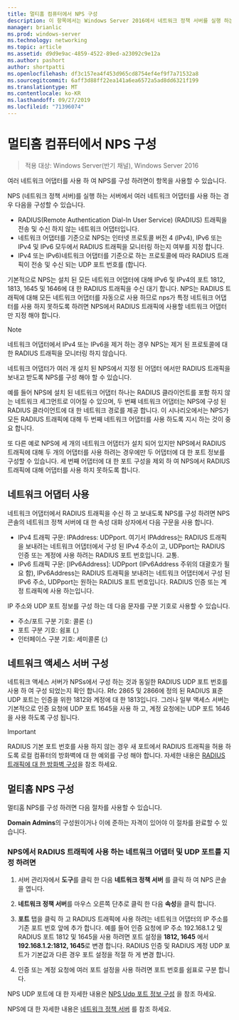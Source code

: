 ```yaml
---
title: 멀티홈 컴퓨터에서 NPS 구성
description: 이 항목에서는 Windows Server 2016에서 네트워크 정책 서버를 실행 하는 여러 네트워크 어댑터를 사용 하 여 서버를 구성 하는 지침을 제공 합니다.
manager: brianlic
ms.prod: windows-server
ms.technology: networking
ms.topic: article
ms.assetid: d9d9e9ac-4859-4522-89ed-a23092c9e12a
ms.author: pashort
author: shortpatti
ms.openlocfilehash: df3c157ea4f453d965cd8754ef4ef9f7a71532a8
ms.sourcegitcommit: 6aff3d88ff22ea141a6ea6572a5ad8dd6321f199
ms.translationtype: MT
ms.contentlocale: ko-KR
ms.lasthandoff: 09/27/2019
ms.locfileid: "71396074"
---
```

# <a name="configure-nps-on-a-multihomed-computer"></a>멀티홈 컴퓨터에서 NPS 구성

>적용 대상: Windows Server(반기 채널), Windows Server 2016

여러 네트워크 어댑터를 사용 하 여 NPS를 구성 하려면이 항목을 사용할 수 있습니다.

NPS (네트워크 정책 서버)를 실행 하는 서버에서 여러 네트워크 어댑터를 사용 하는 경우 다음을 구성할 수 있습니다.

- RADIUS(Remote Authentication Dial-In User Service) \(RADIUS\) 트래픽을 전송 및 수신 하지 않는 네트워크 어댑터입니다.
- 네트워크 어댑터를 기준으로 NPS는 인터넷 프로토콜 버전 4 \(IPv4\), IPv6 또는 IPv4 및 IPv6 모두에서 RADIUS 트래픽을 모니터링 하는지 여부를 지정 합니다.
- IPv4 또는 IPv6\)네트워크 어댑터를 기준으로 하는 프로토콜에 따라 RADIUS 트래픽이 전송 및 수신 되는 UDP 포트 번호를 \(합니다.

기본적으로 NPS는 설치 된 모든 네트워크 어댑터에 대해 IPv6 및 IPv4의 포트 1812, 1813, 1645 및 1646에 대 한 RADIUS 트래픽을 수신 대기 합니다. NPS는 RADIUS 트래픽에 대해 모든 네트워크 어댑터를 자동으로 사용 하므로 nps가 특정 네트워크 어댑터를 사용 하지 못하도록 하려면 NPS에서 RADIUS 트래픽에 사용할 네트워크 어댑터만 지정 해야 합니다.

>[!NOTE]
>네트워크 어댑터에서 IPv4 또는 IPv6을 제거 하는 경우 NPS는 제거 된 프로토콜에 대 한 RADIUS 트래픽을 모니터링 하지 않습니다.

네트워크 어댑터가 여러 개 설치 된 NPS에서 지정 된 어댑터 에서만 RADIUS 트래픽을 보내고 받도록 NPS를 구성 해야 할 수 있습니다.

예를 들어 NPS에 설치 된 네트워크 어댑터 하나는 RADIUS 클라이언트를 포함 하지 않는 네트워크 세그먼트로 이어질 수 있으며, 두 번째 네트워크 어댑터는 NPS에 구성 된 RADIUS 클라이언트에 대 한 네트워크 경로를 제공 합니다. 이 시나리오에서는 NPS가 모든 RADIUS 트래픽에 대해 두 번째 네트워크 어댑터를 사용 하도록 지시 하는 것이 중요 합니다.

또 다른 예로 NPS에 세 개의 네트워크 어댑터가 설치 되어 있지만 NPS에서 RADIUS 트래픽에 대해 두 개의 어댑터를 사용 하려는 경우에만 두 어댑터에 대 한 포트 정보를 구성할 수 있습니다. 세 번째 어댑터에 대 한 포트 구성을 제외 하 여 NPS에서 RADIUS 트래픽에 대해 어댑터를 사용 하지 못하도록 합니다.

## <a name="using-a-network-adapter"></a>네트워크 어댑터 사용

네트워크 어댑터에서 RADIUS 트래픽을 수신 하 고 보내도록 NPS를 구성 하려면 NPS 콘솔의 네트워크 정책 서버에 대 한 속성 대화 상자에서 다음 구문을 사용 합니다.

- IPv4 트래픽 구문: IPAddress: UDPport. 여기서 IPAddress는 RADIUS 트래픽을 보내려는 네트워크 어댑터에서 구성 된 IPv4 주소이 고, UDPport는 RADIUS 인증 또는 계정에 사용 하려는 RADIUS 포트 번호입니다. 교통.
- IPv6 트래픽 구문: [IPv6Address]: UDPport (IPv6Address 주위의 대괄호가 필요 함), IPv6Address는 RADIUS 트래픽을 보내려는 네트워크 어댑터에서 구성 된 IPv6 주소, UDPport는 원하는 RADIUS 포트 번호입니다. RADIUS 인증 또는 계정 트래픽에 사용 하는입니다.

IP 주소와 UDP 포트 정보를 구성 하는 데 다음 문자를 구분 기호로 사용할 수 있습니다.

- 주소/포트 구분 기호: 콜론 (:)
- 포트 구분 기호: 쉼표 (,)
- 인터페이스 구분 기호: 세미콜론 (;)

## <a name="configuring-network-access-servers"></a>네트워크 액세스 서버 구성

네트워크 액세스 서버가 NPSs에서 구성 하는 것과 동일한 RADIUS UDP 포트 번호를 사용 하 여 구성 되었는지 확인 합니다. Rfc 2865 및 2866에 정의 된 RADIUS 표준 UDP 포트는 인증을 위한 1812와 계정에 대 한 1813입니다. 그러나 일부 액세스 서버는 기본적으로 인증 요청에 UDP 포트 1645을 사용 하 고, 계정 요청에는 UDP 포트 1646을 사용 하도록 구성 됩니다.

>[!IMPORTANT]
>RADIUS 기본 포트 번호를 사용 하지 않는 경우 새 포트에서 RADIUS 트래픽을 허용 하도록 로컬 컴퓨터의 방화벽에 대 한 예외를 구성 해야 합니다. 자세한 내용은 [RADIUS 트래픽에 대 한 방화벽 구성](nps-firewalls-configure.md)을 참조 하세요.

## <a name="configure-the-multihomed-nps"></a>멀티홈 NPS 구성

멀티홈 NPS를 구성 하려면 다음 절차를 사용할 수 있습니다.

**Domain Admins**의 구성원이거나 이에 준하는 자격이 있어야 이 절차를 완료할 수 있습니다.

### <a name="to-specify-the-network-adapter-and-udp-ports-that-nps-uses-for-radius-traffic"></a>NPS에서 RADIUS 트래픽에 사용 하는 네트워크 어댑터 및 UDP 포트를 지정 하려면

1. 서버 관리자에서 **도구**를 클릭 한 다음 **네트워크 정책 서버** 를 클릭 하 여 NPS 콘솔을 엽니다.

2. **네트워크 정책 서버**를 마우스 오른쪽 단추로 클릭 한 다음 **속성**을 클릭 합니다.

3. **포트** 탭을 클릭 하 고 RADIUS 트래픽에 사용 하려는 네트워크 어댑터의 IP 주소를 기존 포트 번호 앞에 추가 합니다. 예를 들어 인증 요청에 IP 주소 192.168.1.2 및 RADIUS 포트 1812 및 1645을 사용 하려면 포트 설정을 **1812, 1645** 에서 **192.168.1.2:1812, 1645**로 변경 합니다. RADIUS 인증 및 RADIUS 계정 UDP 포트가 기본값과 다른 경우 포트 설정을 적절 하 게 변경 합니다.

4. 인증 또는 계정 요청에 여러 포트 설정을 사용 하려면 포트 번호를 쉼표로 구분 합니다.

NPS UDP 포트에 대 한 자세한 내용은 [NPS Udp 포트 정보 구성](nps-udp-ports-configure.md) 을 참조 하세요.


NPS에 대 한 자세한 내용은 [네트워크 정책 서버](nps-top.md) 를 참조 하세요.

